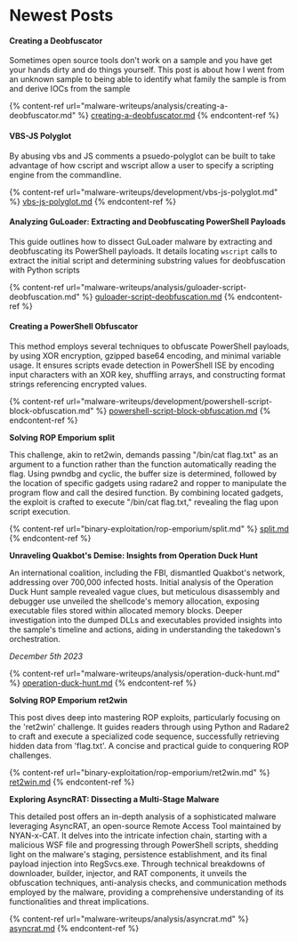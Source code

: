 # Newest Posts

#### Creating a Deobfuscator

Sometimes open source tools don't work on a sample and you have get your hands dirty and do things yourself. This post is about how I went from an unknown sample to being able to identify what family the sample is from and derive IOCs from the sample

{% content-ref url="malware-writeups/analysis/creating-a-deobfuscator.md" %}
[creating-a-deobfuscator.md](malware-writeups/analysis/creating-a-deobfuscator.md)
{% endcontent-ref %}



#### VBS-JS Polyglot

By abusing vbs and JS comments a psuedo-polyglot can be built to take advantage of how cscript and wscript allow a user to specify a scripting engine from the commandline.

{% content-ref url="malware-writeups/development/vbs-js-polyglot.md" %}
[vbs-js-polyglot.md](malware-writeups/development/vbs-js-polyglot.md)
{% endcontent-ref %}



#### Analyzing GuLoader: Extracting and Deobfuscating PowerShell Payloads

&#x20;This guide outlines how to dissect GuLoader malware by extracting and deobfuscating its PowerShell payloads. It details locating `wscript` calls to extract the initial script and determining substring values for deobfuscation with Python scripts

{% content-ref url="malware-writeups/analysis/guloader-script-deobfuscation.md" %}
[guloader-script-deobfuscation.md](malware-writeups/analysis/guloader-script-deobfuscation.md)
{% endcontent-ref %}

#### Creating a PowerShell Obfuscator

This method employs several techniques to obfuscate PowerShell payloads, by using XOR encryption, gzipped base64 encoding, and minimal variable usage. It ensures scripts evade detection in PowerShell ISE by encoding input characters with an XOR key, shuffling arrays, and constructing format strings referencing encrypted values.

{% content-ref url="malware-writeups/development/powershell-script-block-obfuscation.md" %}
[powershell-script-block-obfuscation.md](malware-writeups/development/powershell-script-block-obfuscation.md)
{% endcontent-ref %}



**Solving ROP Emporium split**

This challenge, akin to ret2win, demands passing "/bin/cat flag.txt" as an argument to a function rather than the function automatically reading the flag. Using pwndbg and cyclic, the buffer size is determined, followed by the location of specific gadgets using radare2 and ropper to manipulate the program flow and call the desired function. By combining located gadgets, the exploit is crafted to execute "/bin/cat flag.txt," revealing the flag upon script execution.

{% content-ref url="binary-exploitation/rop-emporium/split.md" %}
[split.md](binary-exploitation/rop-emporium/split.md)
{% endcontent-ref %}

**Unraveling Quakbot's Demise: Insights from Operation Duck Hunt**

An international coalition, including the FBI, dismantled Quakbot's network, addressing over 700,000 infected hosts. Initial analysis of the Operation Duck Hunt sample revealed vague clues, but meticulous disassembly and debugger use unveiled the shellcode's memory allocation, exposing executable files stored within allocated memory blocks. Deeper investigation into the dumped DLLs and executables provided insights into the sample's timeline and actions, aiding in understanding the takedown's orchestration.

_December 5th 2023_

{% content-ref url="malware-writeups/analysis/operation-duck-hunt.md" %}
[operation-duck-hunt.md](malware-writeups/analysis/operation-duck-hunt.md)
{% endcontent-ref %}



**Solving ROP Emporium ret2win**

This post dives deep into mastering ROP exploits, particularly focusing on the 'ret2win' challenge. It guides readers through using Python and Radare2 to craft and execute a specialized code sequence, successfully retrieving hidden data from 'flag.txt'. A concise and practical guide to conquering ROP challenges.

{% content-ref url="binary-exploitation/rop-emporium/ret2win.md" %}
[ret2win.md](binary-exploitation/rop-emporium/ret2win.md)
{% endcontent-ref %}

**Exploring AsyncRAT: Dissecting a Multi-Stage Malware**

This detailed post offers an in-depth analysis of a sophisticated malware leveraging AsyncRAT, an open-source Remote Access Tool maintained by NYAN-x-CAT. It delves into the intricate infection chain, starting with a malicious WSF file and progressing through PowerShell scripts, shedding light on the malware's staging, persistence establishment, and its final payload injection into RegSvcs.exe. Through technical breakdowns of downloader, builder, injector, and RAT components, it unveils the obfuscation techniques, anti-analysis checks, and communication methods employed by the malware, providing a comprehensive understanding of its functionalities and threat implications.

{% content-ref url="malware-writeups/analysis/asyncrat.md" %}
[asyncrat.md](malware-writeups/analysis/asyncrat.md)
{% endcontent-ref %}
